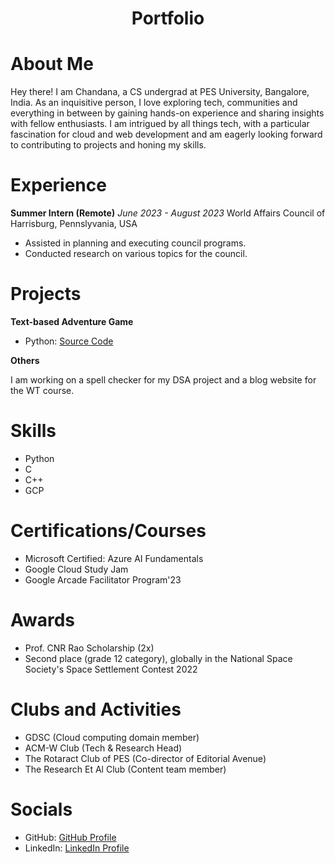 <h1 align="center">Portfolio</h1>

# About Me

Hey there! I am Chandana, a CS undergrad at PES University, Bangalore, India. As an inquisitive person, I love exploring tech, communities and everything in between by gaining hands-on experience and sharing insights with fellow enthusiasts. I am intrigued by all things tech, with a particular fascination for cloud and web development and am eagerly looking forward to contributing to projects and honing my skills.

# Experience

**Summer Intern (Remote)**
_June 2023 - August 2023_
World Affairs Council of Harrisburg, Pennslyvania, USA

- Assisted in planning and executing council programs.
- Conducted research on various topics for the council.

# Projects

**Text-based Adventure Game**

- Python: [Source Code](https://github.com/mschandana16/python-project)

**Others**

I am working on a spell checker for my DSA project and a blog website for the WT course.

# Skills

- Python
- C
- C++
- GCP

# Certifications/Courses

- Microsoft Certified: Azure AI Fundamentals
- Google Cloud Study Jam
- Google Arcade Facilitator Program'23

# Awards

- Prof. CNR Rao Scholarship (2x)
- Second place (grade 12 category), globally in the National Space Society's Space Settlement Contest 2022

# Clubs and Activities

- GDSC (Cloud computing domain member)
- ACM-W Club (Tech & Research Head)
- The Rotaract Club of PES (Co-director of Editorial Avenue)
- The Research Et Al Club (Content team member)
# Socials

- GitHub: [GitHub Profile](https://github.com/mschandana16)
- LinkedIn: [LinkedIn Profile](https://www.linkedin.com/in/chandana-m-s-207a14214/)
